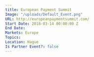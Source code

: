 ```yaml
---
title: European Payment Summit
Image: "/uploads/Default_Event.png"
URL: http://europeanpaymentsummit.com/
Start Date: 2018-03-14 00:00:00 Z
End Date: 
Markets: Europe
Topics: 
Location: Hague
Is Partner Event?: false
---
```


